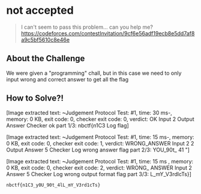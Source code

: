 # not accepted
> I can't seem to pass this problem... can you help me? https://codeforces.com/contestInvitation/9cf6e56adf19ecb8e5dd7af8a9c5bf5610c8e46e

## About the Challenge
We were given a "programming" chall, but in this case we need to only input wrong and correct answer to get all the flag

## How to Solve?!


[Image extracted text: ~Judgement Protocol
Test: #1, time: 30 ms-, memory: 0 KB, exit code: 0, checker exit code: 0, verdict: OK
Input
2
Output
Answer
Checker
ok
part
1/3:
nbctf{n1C3
Log
flag]



[Image extracted text: ~Judgement Protocol
Test: #1, time: 15 ms-, memory: 0 KB, exit code: 0, checker exit code: 1, verdict: WRONG_ANSWER
Input
2
2
Output
Answer
5
Checker Log
wrong
answer
flag part
2/3:
YOU_90t_
41 "]



[Image extracted text: ~Judgement Protocol
Test: #1, time: 15 ms , memory: 0 KB, exit code: 0, checker exit code: 2, verdict: WRONG_
ANSWER
Input
2
Answer
5
Checker Log
wrong
output
format flag
part
3/3:
L_mY_V3rdlcTs}]


```
nbctf{n1C3_y0U_90t_4lL_mY_V3rd1cTs}
```